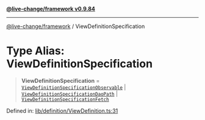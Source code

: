 [**@live-change/framework v0.9.84**](../README.md)

***

[@live-change/framework](../README.md) / ViewDefinitionSpecification

# Type Alias: ViewDefinitionSpecification

> **ViewDefinitionSpecification** = [`ViewDefinitionSpecificationObservable`](../interfaces/ViewDefinitionSpecificationObservable.md) \| [`ViewDefinitionSpecificationDaoPath`](../interfaces/ViewDefinitionSpecificationDaoPath.md) \| [`ViewDefinitionSpecificationFetch`](../interfaces/ViewDefinitionSpecificationFetch.md)

Defined in: [lib/definition/ViewDefinition.ts:31](https://github.com/live-change/live-change-stack/blob/master/framework/framework/framework/framework/lib/definition/ViewDefinition.ts#L31)
